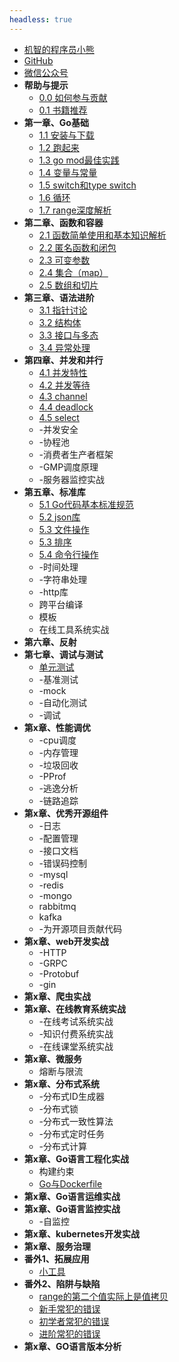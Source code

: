```yaml
---
headless: true
---
```


* [机智的程序员小熊](https://coding3min.com)
* [GitHub](https://github.com/minibear2333/)
* [微信公众号](qrcode.md)
* **帮助与提示**
    * [0.0 如何参与贡献](howToContribute.md)
    * [0.1 书籍推荐](books-share.md)
* **第一章、Go基础**
    * [1.1 安装与下载](1.base/1-1-install-download.md)
    * [1.2 跑起来](1.base/1-2-hello-world.md)
    * [1.3 go mod最佳实践](1.base/1-3-go-mod.md)
    * [1.4 变量与常量](1.base/1-4-variables.md)
    * [1.5 switch和type switch](1.base/1-5-switch和typeswitch.md)
    * [1.6 循环](1.base/1-6-for-range.md)
    * [1.7 range深度解析](1.base/1-7-range深度解析.md)
* **第二章、函数和容器**
    * [2.1 函数简单使用和基本知识解析](2.func-containers/2-1-func.md)
    * [2.2 匿名函数和闭包](2.func-containers/2-2-匿名函数和闭包.md)
    * [2.3 可变参数](2.func-containers/2-3-可变参数.md)
    * [2.4 集合（map）](2.func-containers/2-4-map.md)
    * [2.5 数组和切片](2.func-containers/2-5-数组和切片.md)
* **第三章、语法进阶**
    * [3.1 指针讨论](3.grammar-advancement/3-1-point.md)
    * [3.2 结构体](3.grammar-advancement/3-2-struct.md)
    * [3.3 接口与多态](3.grammar-advancement/3-3-接口与多态.md)
    * [3.4 异常处理](3.grammar-advancement/3-4-异常处理.md)
* **第四章、并发和并行**
    * [4.1 并发特性](4.concurrent/4-1-go语言中的并发特性.md)
    * [4.2 并发等待 ](4.concurrent/4-2-goroutine-wait.md)
    * [4.3 channel](4.concurrent/4-3-channel.md)
    * [4.4 deadlock](4.concurrent/4-4-deadlock.md)
    * [4.5 select](4.concurrent/4-5-select.md)
    * -并发安全
    * -协程池
    * -消费者生产者框架
    * -GMP调度原理
    * -服务器监控实战
* **第五章、标准库**
  * [5.1 Go代码基本标准规范](5.standard-library/5.1-Go代码基本标准规范.md)
  * [5.2 json库](5.standard-library/5.2-json.md)
  * [5.3 文件操作](5.standard-library/5.3-Go文件操作大全.md)
  * [5.3 排序](5.standard-library/切片排序sort包的使用.md)
  * [5.4 命令行操作](5.standard-library/flag包读取命令行配置.md)
  * -时间处理
  * -字符串处理
  * -http库
  * 跨平台编译
  * 模板
  * 在线工具系统实战
* **第六章、反射**
* **第七章、调试与测试**
    * [单元测试](https://mp.weixin.qq.com/s/ltRpuolYuOa8cXivLZLlUw)
    * -基准测试
    * -mock
    * -自动化测试
    * -调试
* **第x章、性能调优**
    * -cpu调度
    * -内存管理
    * -垃圾回收
    * -PProf
    * -逃逸分析
    * -链路追踪
* **第x章、优秀开源组件**
    * -日志
    * -配置管理
    * -接口文档
    * -错误码控制
    * -mysql
    * -redis
    * -mongo
    * rabbitmq
    * kafka
    * -为开源项目贡献代码
* **第x章、web开发实战**
    * -HTTP
    * -GRPC
    * -Protobuf
    * -gin
* **第x章、爬虫实战**
* **第x章、在线教育系统实战**
    * -在线考试系统实战
    * -知识付费系统实战
    * -在线课堂系统实战
* **第x章、微服务**
    * 熔断与限流
* **第x章、分布式系统**
    * -分布式ID生成器
    * -分布式锁
    * -分布式一致性算法
    * -分布式定时任务
    * -分布式计算
* **第x章、Go语言工程化实战**
    * 构建约束
    * [Go与Dockerfile](工程化实践/Golang打镜像Dockerfile的写法.md)
* **第x章、Go语言运维实战**
* **第x章、Go语言监控实战**
    * -自监控
* **第x章、kubernetes开发实战**
* **第x章、服务治理**
* **番外1、拓展应用**
    * [小工具](tools/README.md)
* **番外2、陷阱与缺陷**
    * [range的第二个值实际上是值拷贝](impossible/range/README.md)
    * [新手常犯的错误](impossible/新手常犯的错误.md)
    * [初学者常犯的错误](impossible/初学者常犯的错误.md)
    * [进阶常犯的错误](impossible/进阶常犯的错误.md)
* **第x章、GO语言版本分析**

